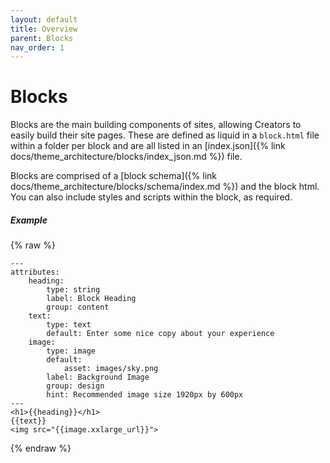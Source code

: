 ```yaml
---
layout: default
title: Overview
parent: Blocks
nav_order: 1
---
```


# Blocks

Blocks are the main building components of sites, allowing Creators to easily build their site pages. These are defined as liquid in a `block.html` file within a folder per block and are all listed in an [index.json]({% link docs/theme_architecture/blocks/index_json.md %}) file.

Blocks are comprised of a [block schema]({% link docs/theme_architecture/blocks/schema/index.md %}) and the block html. You can also include styles and scripts within the block, as required.

##### Example
{% raw %}
```
---
attributes:
    heading:
        type: string
        label: Block Heading
        group: content
    text:
        type: text
        default: Enter some nice copy about your experience
    image:
        type: image
        default:
            asset: images/sky.png
        label: Background Image
        group: design
        hint: Recommended image size 1920px by 600px
---
<h1>{{heading}}</h1>
{{text}}
<img src="{{image.xxlarge_url}}">
```
{% endraw %}